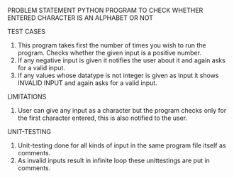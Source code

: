 PROBLEM STATEMENT
PYTHON PROGRAM TO CHECK WHETHER ENTERED CHARACTER IS AN ALPHABET OR NOT

TEST CASES
1. This program takes first the number of times you wish to run the program. Checks whether the given input is a positive number.
2. If any negative input is given it notifies the user about it and again asks for a valid input.
3. If any values whose datatype is not integer is given as input it shows INVALID INPUT and again asks for a valid input.

LIMITATIONS
1. User can give any input as a character but the program checks only for the first character entered, this is also notified to the user.

UNIT-TESTING
1. Unit-testing done for all kinds of input in the same program file itself as comments.
2. As invalid inputs result in infinite loop these unittestings are put in comments.
